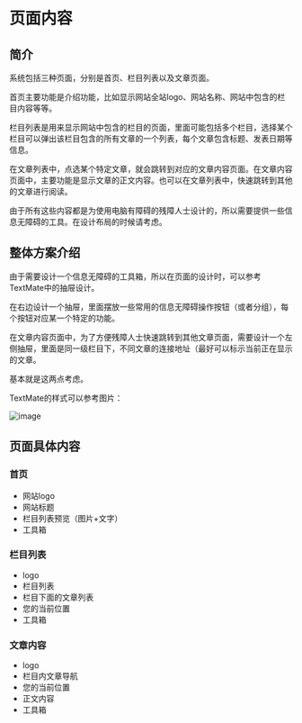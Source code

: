 # 页面内容

## 简介

系统包括三种页面，分别是首页、栏目列表以及文章页面。

首页主要功能是介绍功能，比如显示网站全站logo、网站名称、网站中包含的栏目内容等等。

栏目列表是用来显示网站中包含的栏目的页面，里面可能包括多个栏目，选择某个栏目可以弹出该栏目包含的所有文章的一个列表，每个文章包含标题、发表日期等信息。

在文章列表中，点选某个特定文章，就会跳转到对应的文章内容页面。在文章内容页面中，主要功能是显示文章的正文内容。也可以在文章列表中，快速跳转到其他的文章进行阅读。

由于所有这些内容都是为使用电脑有障碍的残障人士设计的，所以需要提供一些信息无障碍的工具。在设计布局的时候请考虑。


## 整体方案介绍

由于需要设计一个信息无障碍的工具箱，所以在页面的设计时，可以参考TextMate中的抽屉设计。

在右边设计一个抽屉，里面摆放一些常用的信息无障碍操作按钮（或者分组），每个按钮对应某一个特定的功能。

在文章内容页面中，为了方便残障人士快速跳转到其他文章页面，需要设计一个左侧抽屉，里面是同一级栏目下，不同文章的连接地址（最好可以标示当前正在显示的文章。

基本就是这两点考虑。

TextMate的样式可以参考图片：

![image](http://static.flickr.com/56/133578600_bd38bae8d2.jpg)


## 页面具体内容

### 首页

 - 网站logo
 - 网站标题
 - 栏目列表预览（图片+文字）
 - 工具箱

### 栏目列表

 - logo
 - 栏目列表
 - 栏目下面的文章列表
 - 您的当前位置
 - 工具箱
 
### 文章内容

 - logo
 - 栏目内文章导航
 - 您的当前位置
 - 正文内容
 - 工具箱